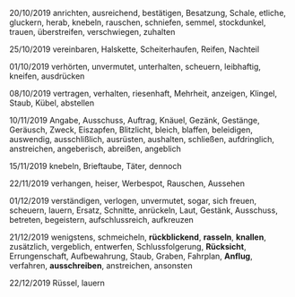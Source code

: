 20/10/2019
anrichten, ausreichend, bestätigen, Besatzung, Schale, etliche, gluckern, herab, knebeln, rauschen, schniefen, semmel, stockdunkel, trauen, überstreifen, verschwiegen, zuhalten

25/10/2019
vereinbaren, Halskette, Scheiterhaufen, Reifen, Nachteil

01/10/2019
verhörten, unvermutet, unterhalten, scheuern, leibhaftig, kneifen, ausdrücken

08/10/2019
vertragen, verhalten, riesenhaft, Mehrheit, anzeigen, Klingel, Staub, Kübel, abstellen

10/11/2019
Angabe, Ausschuss, Auftrag, Knäuel, Gezänk, Gestänge, Geräusch, Zweck, Eiszapfen, Blitzlicht, bleich, blaffen, beleidigen, auswendig, ausschlißlich, ausrüsten, aushalten,
schließen, aufdringlich, anstreichen, angeberisch, abreißen, angeblich

15/11/2019
knebeln, Brieftaube, Täter, dennoch

22/11/2019
verhangen, heiser, Werbespot, Rauschen, Aussehen

01/12/2019
verständigen, verlogen, unvermutet, sogar, sich freuen, scheuern, lauern, Ersatz, Schnitte, anrückeln, Laut, Gestänk, Ausschuss, betreten, begeistern, aufschlussreich, aufkreuzen

21/12/2019
wenigstens, schmeicheln, **rückblickend**, **rasseln**, **knallen**, zusätzlich, vergeblich, entwerfen, Schlussfolgerung,
**Rücksicht**, Errungenschaft, Aufbewahrung, Staub, Graben, Fahrplan, **Anflug**, verfahren, **ausschreiben**, anstreichen,
ansonsten

22/12/2019
Rüssel, lauern
